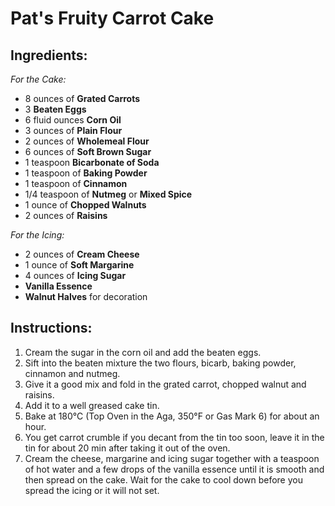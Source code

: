 # Pat's Fruity Carrot Cake

## Ingredients:

*For the Cake:*

- 8 ounces of  **Grated Carrots**
- 3  **Beaten Eggs**
- 6 fluid ounces **Corn Oil**
- 3 ounces of  **Plain Flour**
- 2 ounces of  **Wholemeal Flour**
- 6 ounces of **Soft Brown Sugar**
- 1 teaspoon **Bicarbonate of Soda**
- 1 teaspoon of **Baking Powder**
- 1 teaspoon of **Cinnamon**
- 1/4 teaspoon of **Nutmeg** or **Mixed Spice**
- 1 ounce of **Chopped Walnuts**
- 2 ounces of **Raisins**

*For the Icing:*

- 2 ounces of **Cream Cheese**
- 1 ounce of **Soft Margarine**
- 4 ounces of **Icing Sugar**
- **Vanilla Essence**
- **Walnut Halves** for decoration

## Instructions:

1. Cream the sugar in the corn oil and add the beaten eggs.
2. Sift into the beaten mixture the two flours, bicarb, baking powder, cinnamon and nutmeg.
3. Give it a good mix and fold in the grated carrot, chopped walnut and raisins.
4. Add it to a well greased cake tin.
5. Bake at 180°C (Top Oven in the Aga, 350°F or Gas Mark 6) for about an hour.
6. You get carrot crumble if you decant from the tin too soon, leave it in the tin for about 20 min after taking it out of the oven.
7. Cream the cheese, margarine and icing sugar together with a teaspoon of hot water and a few drops of the vanilla essence until it is smooth and then spread on the cake. Wait for the cake to cool down before you spread the icing or it will not set.

